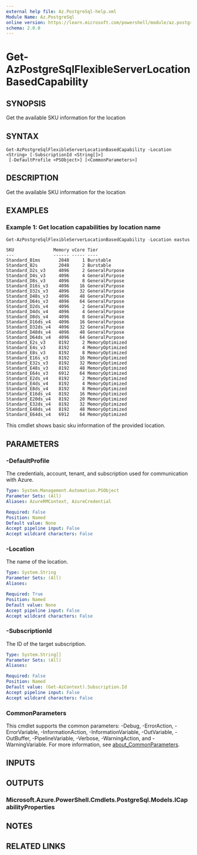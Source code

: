 ```yaml
---
external help file: Az.PostgreSql-help.xml
Module Name: Az.PostgreSql
online version: https://learn.microsoft.com/powershell/module/az.postgresql/get-azpostgresqlflexibleserverlocationbasedcapability
schema: 2.0.0
---
```


# Get-AzPostgreSqlFlexibleServerLocationBasedCapability

## SYNOPSIS
Get the available SKU information for the location

## SYNTAX

```
Get-AzPostgreSqlFlexibleServerLocationBasedCapability -Location <String> [-SubscriptionId <String[]>]
 [-DefaultProfile <PSObject>] [<CommonParameters>]
```

## DESCRIPTION
Get the available SKU information for the location

## EXAMPLES

### Example 1: Get location capabilities by location name
```powershell
Get-AzPostgreSqlFlexibleServerLocationBasedCapability -Location eastus
```

```output
SKU               Memory vCore Tier
---               ------ ----- ----
Standard_B1ms       2048     1 Burstable
Standard_B2s        2048     2 Burstable
Standard_D2s_v3     4096     2 GeneralPurpose
Standard_D4s_v3     4096     4 GeneralPurpose
Standard_D8s_v3     4096     8 GeneralPurpose
Standard_D16s_v3    4096    16 GeneralPurpose
Standard_D32s_v3    4096    32 GeneralPurpose
Standard_D48s_v3    4096    48 GeneralPurpose
Standard_D64s_v3    4096    64 GeneralPurpose
Standard_D2ds_v4    4096     2 GeneralPurpose
Standard_D4ds_v4    4096     4 GeneralPurpose
Standard_D8ds_v4    4096     8 GeneralPurpose
Standard_D16ds_v4   4096    16 GeneralPurpose
Standard_D32ds_v4   4096    32 GeneralPurpose
Standard_D48ds_v4   4096    48 GeneralPurpose
Standard_D64ds_v4   4096    64 GeneralPurpose
Standard_E2s_v3     8192     2 MemoryOptimized
Standard_E4s_v3     8192     4 MemoryOptimized
Standard_E8s_v3     8192     8 MemoryOptimized
Standard_E16s_v3    8192    16 MemoryOptimized
Standard_E32s_v3    8192    32 MemoryOptimized
Standard_E48s_v3    8192    48 MemoryOptimized
Standard_E64s_v3    6912    64 MemoryOptimized
Standard_E2ds_v4    8192     2 MemoryOptimized
Standard_E4ds_v4    8192     4 MemoryOptimized
Standard_E8ds_v4    8192     8 MemoryOptimized
Standard_E16ds_v4   8192    16 MemoryOptimized
Standard_E20ds_v4   8192    20 MemoryOptimized
Standard_E32ds_v4   8192    32 MemoryOptimized
Standard_E48ds_v4   8192    48 MemoryOptimized
Standard_E64ds_v4   6912    64 MemoryOptimized
```

This cmdlet shows basic sku information of the provided location.

## PARAMETERS

### -DefaultProfile
The credentials, account, tenant, and subscription used for communication with Azure.

```yaml
Type: System.Management.Automation.PSObject
Parameter Sets: (All)
Aliases: AzureRMContext, AzureCredential

Required: False
Position: Named
Default value: None
Accept pipeline input: False
Accept wildcard characters: False
```

### -Location
The name of the location.

```yaml
Type: System.String
Parameter Sets: (All)
Aliases:

Required: True
Position: Named
Default value: None
Accept pipeline input: False
Accept wildcard characters: False
```

### -SubscriptionId
The ID of the target subscription.

```yaml
Type: System.String[]
Parameter Sets: (All)
Aliases:

Required: False
Position: Named
Default value: (Get-AzContext).Subscription.Id
Accept pipeline input: False
Accept wildcard characters: False
```

### CommonParameters
This cmdlet supports the common parameters: -Debug, -ErrorAction, -ErrorVariable, -InformationAction, -InformationVariable, -OutVariable, -OutBuffer, -PipelineVariable, -Verbose, -WarningAction, and -WarningVariable. For more information, see [about_CommonParameters](http://go.microsoft.com/fwlink/?LinkID=113216).

## INPUTS

## OUTPUTS

### Microsoft.Azure.PowerShell.Cmdlets.PostgreSql.Models.ICapabilityProperties

## NOTES

## RELATED LINKS
